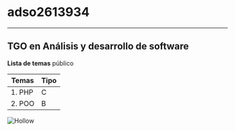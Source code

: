# adso2613934
---

## TGO en  Análisis y desarrollo de software

**Lista de temas** público

| Temas | Tipo |
|--------|-------|
|1. PHP | C |
|2. POO | B | 

![Hollow](http://tinyurl.com/bdvy2f2j) 


